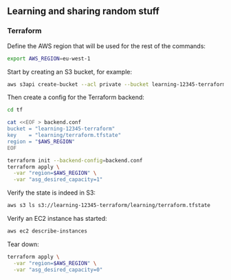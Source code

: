 ## Learning and sharing random stuff

### Terraform

Define the AWS region that will be used for the rest of the commands:

```bash
export AWS_REGION=eu-west-1
```

Start by creating an S3 bucket, for example:

```bash
aws s3api create-bucket --acl private --bucket learning-12345-terraform --create-bucket-configuration LocationConstraint=$AWS_REGION
```

Then create a config for the Terraform backend:

```bash
cd tf

cat <<EOF > backend.conf
bucket = "learning-12345-terraform"
key    = "learning/terraform.tfstate"
region = "$AWS_REGION"
EOF

terraform init --backend-config=backend.conf
terraform apply \
  -var "region=$AWS_REGION" \
  -var "asg_desired_capacity=1"
```

Verify the state is indeed in S3:

```bash
aws s3 ls s3://learning-12345-terraform/learning/terraform.tfstate
```

Verify an EC2 instance has started:

```bash
aws ec2 describe-instances
```

Tear down:

```bash
terraform apply \
  -var "region=$AWS_REGION" \
  -var "asg_desired_capacity=0"
```